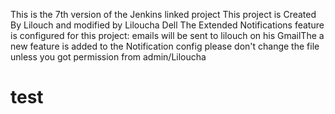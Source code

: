 This is the 7th version of the Jenkins linked project
This project is Created By Lilouch and modified by Liloucha Dell
The Extended Notifications feature is configured for this project: emails will be sent to lilouch on his GmailThe 
a new feature is added to the Notification config
please don't change the file unless you got permission from admin/Liloucha
# test
